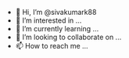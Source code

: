 - 👋 Hi, I’m @sivakumark88
- 👀 I’m interested in ...
- 🌱 I’m currently learning ...
- 💞️ I’m looking to collaborate on ...
- 📫 How to reach me ...

<!---
sivakumark88/sivakumark88 is a ✨ special ✨ repository because its `README.md` (this file) appears on your GitHub profile.
You can click the Preview link to take a look at your changes...
--->
